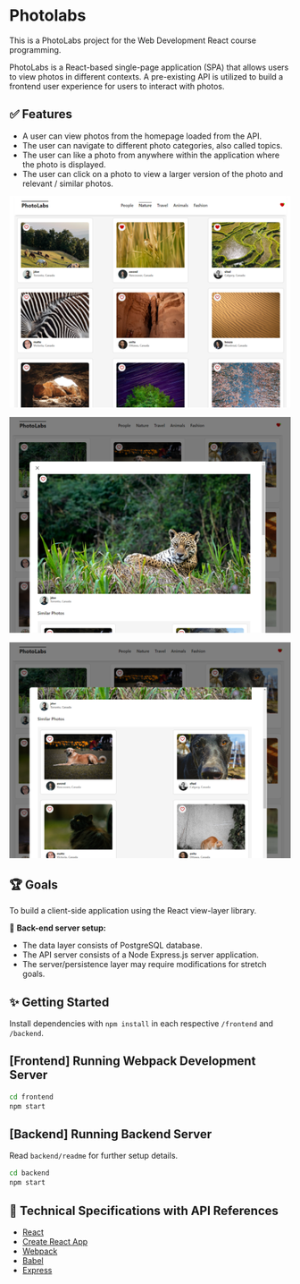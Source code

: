 # Photolabs
This is a PhotoLabs project for the Web Development React course programming.

PhotoLabs is a React-based single-page application (SPA) that allows users to view photos in different contexts. A pre-existing API is utilized to build a frontend user experience for users to interact with photos.

## ✅ Features
- A user can view photos from the homepage loaded from the API.
- The user can navigate to different photo categories, also called topics.
- The user can like a photo from anywhere within the application where the photo is displayed.
- The user can click on a photo to view a larger version of the photo and relevant / similar photos.

![Photolabs home page](docs/PhotoLabs.png)

![Photolabs Modal](docs/open-modal-1.png)

![Photolabs home page](docs/open-modal-2.png)

## 🏆 Goals
To build a client-side application using the React view-layer library.

📌 <b>Back-end server setup:</b> 
- The data layer consists of PostgreSQL database.
- The API server consists of a Node Express.js server application.
- The server/persistence layer may require modifications for stretch goals.
## ✨ Getting Started

Install dependencies with `npm install` in each respective `/frontend` and `/backend`.

## [Frontend] Running Webpack Development Server

```sh
cd frontend
npm start
```

## [Backend] Running Backend Server

Read `backend/readme` for further setup details.

```sh
cd backend
npm start
```

## 🔧 Technical Specifications with API References
- <a href="https://reactjs.org/"> React</a>
- <a href="https://reactjs.org/docs/create-a-new-react-app.html#gatsby-focus-wrapper"> Create React App</a>
- <a href="https://webpack.js.org/"> Webpack</a>
- <a href="https://babeljs.io/"> Babel</a>
- <a href="https://expressjs.com/"> Express</a>
